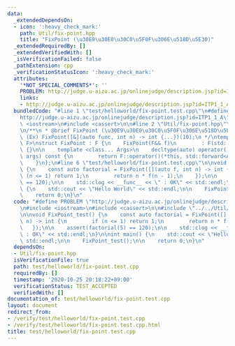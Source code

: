 ```yaml
---
data:
  _extendedDependsOn:
  - icon: ':heavy_check_mark:'
    path: Util/fix-point.hpp
    title: "FixPoint (\u30E9\u30E0\u30C0\u5F0F\u306E\u518D\u5E30)"
  _extendedRequiredBy: []
  _extendedVerifiedWith: []
  _isVerificationFailed: false
  _pathExtension: cpp
  _verificationStatusIcon: ':heavy_check_mark:'
  attributes:
    '*NOT_SPECIAL_COMMENTS*': ''
    PROBLEM: http://judge.u-aizu.ac.jp/onlinejudge/description.jsp?id=ITP1_1_A
    links:
    - http://judge.u-aizu.ac.jp/onlinejudge/description.jsp?id=ITP1_1_A
  bundledCode: "#line 1 \"test/helloworld/fix-point.test.cpp\"\n#define PROBLEM \"\
    http://judge.u-aizu.ac.jp/onlinejudge/description.jsp?id=ITP1_1_A\"\n#include\
    \ <iostream>\n#include <cassert>\n\n#line 2 \"Util/fix-point.hpp\"\n#include <functional>\n\
    \n/**\n * @brief FixPoint (\u30E9\u30E0\u30C0\u5F0F\u306E\u518D\u5E30)\n *\n *\
    \ (Ex) FixPoint([&](auto func, int n) -> int {...})(10);\n */\ntemplate <class\
    \ F>\nstruct FixPoint : F {\n    FixPoint(F&& f)\n        : F(std::forward<F>(f))\
    \ {}\n\n    template <class... Args>\n    decltype(auto) operator()(Args&&...\
    \ args) const {\n        return F::operator()(*this, std::forward<Args>(args)...);\n\
    \    }\n};\n#line 6 \"test/helloworld/fix-point.test.cpp\"\n\nvoid FixPoint_test()\
    \ {\n    const auto factorial = FixPoint([](auto f, int n) -> int {\n        if\
    \ (n <= 1) return 1;\n        return n * f(n - 1);\n    });\n\n    assert(factorial(5)\
    \ == 120);\n\n    std::clog << __func__ << \" : OK\" << std::endl;\n}\n\nint main()\
    \ {\n    std::cout << \"Hello World\" << std::endl;\n\n    FixPoint_test();\n\n\
    \    return 0;\n}\n"
  code: "#define PROBLEM \"http://judge.u-aizu.ac.jp/onlinejudge/description.jsp?id=ITP1_1_A\"\
    \n#include <iostream>\n#include <cassert>\n\n#include \"../../Util/fix-point.hpp\"\
    \n\nvoid FixPoint_test() {\n    const auto factorial = FixPoint([](auto f, int\
    \ n) -> int {\n        if (n <= 1) return 1;\n        return n * f(n - 1);\n \
    \   });\n\n    assert(factorial(5) == 120);\n\n    std::clog << __func__ << \"\
    \ : OK\" << std::endl;\n}\n\nint main() {\n    std::cout << \"Hello World\" <<\
    \ std::endl;\n\n    FixPoint_test();\n\n    return 0;\n}\n"
  dependsOn:
  - Util/fix-point.hpp
  isVerificationFile: true
  path: test/helloworld/fix-point.test.cpp
  requiredBy: []
  timestamp: '2020-10-25 20:18:22+09:00'
  verificationStatus: TEST_ACCEPTED
  verifiedWith: []
documentation_of: test/helloworld/fix-point.test.cpp
layout: document
redirect_from:
- /verify/test/helloworld/fix-point.test.cpp
- /verify/test/helloworld/fix-point.test.cpp.html
title: test/helloworld/fix-point.test.cpp
---
```

